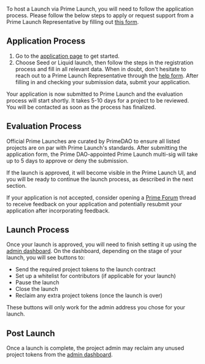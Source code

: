 To host a Launch via Prime Launch, you will need to follow the application process. Please follow the below steps to apply or request support from a Prime Launch Representative by filling out <a href="https://kolektivo.typeform.com/to/TPMzQKFE" target="_blank" rel="noopener noreferrer">this form</a>.

## Application Process

1. Go to the <a href="/register">application page</a> to get started. 
2. Choose Seed or Liquid launch, then follow the steps in the registration process and fill in all relevant data. When in doubt, don't hesitate to reach out to a Prime Launch Representative through the <a href="https://kolektivo.typeform.com/to/TPMzQKFE" target="_blank" rel="noopener noreferrer">help form</a>. After filling in and checking your submission data, submit your application.

Your application is now submitted to Prime Launch and the evaluation process will start shortly. It takes 5-10 days for a project to be reviewed. You will be contacted as soon as the process has finalized. 

## Evaluation Process

Official Prime Launches are curated by PrimeDAO to ensure all listed projects are on par with Prime Launch's standards. After submitting the application form, the Prime DAO-appointed Prime Launch multi-sig will take up to 5 days to approve or deny the submission.

If the launch is approved, it will become visible in the Prime Launch UI, and you will be ready to continue the launch process, as described in the next section. 

If your application is not accepted, consider opening a <a href="https://forum.prime.xyz" target="_blank" rel="noopener noreferrer">Prime Forum</a> thread to receive feedback on your application and potentially resubmit your application after incorporating feedback.

## Launch Process

Once your launch is approved, you will need to finish setting it up using the <a href= "https://admin.launch.prime.xyz/" target="_blank" rel="noopener noreferrer">admin dashboard</a>. On the dashboard, depending on the stage of your launch, you will see buttons to:

- Send the required project tokens to the launch contract
- Set up a whitelist for contributors (if applicable for your launch)
- Pause the launch
- Close the launch
- Reclaim any extra project tokens (once the launch is over)

These buttons will only work for the admin address you chose for your launch.

## Post Launch

Once a launch is complete, the project admin may reclaim any unused project tokens from the <a href= "https://admin.launch.prime.xyz/" target="_blank" rel="noopener noreferrer">admin dashboard</a>.
